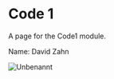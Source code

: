 # Code 1 
A page for the Code1 module.  

Name: David Zahn  

![Unbenannt](https://github.com/user-attachments/assets/8a7656ff-32e8-49c7-84e8-9cc5a59d053e)



